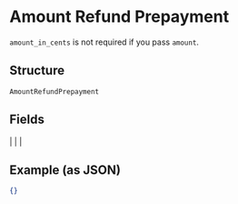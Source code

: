 
# Amount Refund Prepayment

`amount_in_cents` is not required if you pass `amount`.

## Structure

`AmountRefundPrepayment`

## Fields

|  |
| 

## Example (as JSON)

```json
{}
```

